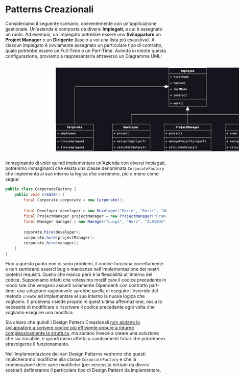 # Patterns Creazionali

Consideriamo il seguente scenario, coerentemente con un'applicazione gestionale. Un'azienda è composta da diversi 
__Impiegati__, a cui è assegnato un ruolo. Ad esempio, un Impiegato potrebbe essere uno __Sviluppatore__ 
un __Project Manager__ o un __Dirigente__ (lascio a voi una lista più esaustiva). A ciascun impiegato è ovviamente 
assegnato un particolare tipo di contratto, quale potrebbe essere un Full-Time o un Part-Time. Avendo in mente questa 
configurazione, proviamo a rappresentarla attraverso un Diagramma UML:

<div style="display: flex; justify-content: center; width: 100vw; padding: 1em">
    <img src="../Assets/Images/Pattern-Creazionali.png" alt="Pattern Creazionali" style="width: 70%"/>
</div>

Immaginando di voler quindi implementare un'Azienda con diversi Impiegati, potremmo immaginarci che esista una 
classe denominata `CorporateFactory` che implementa al suo interno la logica che vorremmo, più o meno come segue:

```java
public class CorporateFactory {
    public void create() {
        final Corporate corporate = new Corporate();
        
        final Developer developer = new Developer("Mario", "Rossi", "AB123CD");
        final ProjectManager projectManager = new ProjectManager("Francesca", "Bruni", "CD098GB");
        final Manager manager = new Manager("Luigi", "Neri", "AL918OK");
        
        coporate.hire(developer);
        corporate.hire(projectManager);
        corporate.hire(manager);
    }
}
```

Fino a questo punto non ci sono problemi, il codice funziona correttamente e non sembrano esserci bug o mancanze 
nell'implementazione dei nostri ipotetici requisiti. Quello che manca però è la flessibilità all'interno del codice. 
Supponiamo infatti che volessimo modificare il codice precedente in modo tale che vengano assunti solamente 
Dipendenti con contratto part-time; una soluzione ragionevole sarebbe quella di eseguire l'override del metodo 
`create` ed implementare al suo interno la nuova logica che vogliamo. Il problema risiede proprio in quest'ultima 
affermazione, ossia la necessità di modificare o riscrivere il codice precedente ogni volta che vogliamo eseguire 
una modifica. 

Sia chiaro che quindi i Design Pattern Creazionali <u>non aiutano lo sviluppatore a scrivere codice più efficiente 
oppure a ridurne complessivamente la struttura</u>, ma aiutano invece a creare una soluzione che sia riusabile, e quindi meno 
affetta a cambiamenti futuri che potrebbero stravolgerne il funzionamento. 

Nell'implementazione dei vari Design Patterns vedremo che questi implicheranno modifiche alla classe 
`CorporateFactory` e che la combinazione delle varie modifiche (per necessità dettate da diversi scenari) 
defineranno il particolare tipo di Design Pattern da implementare.
